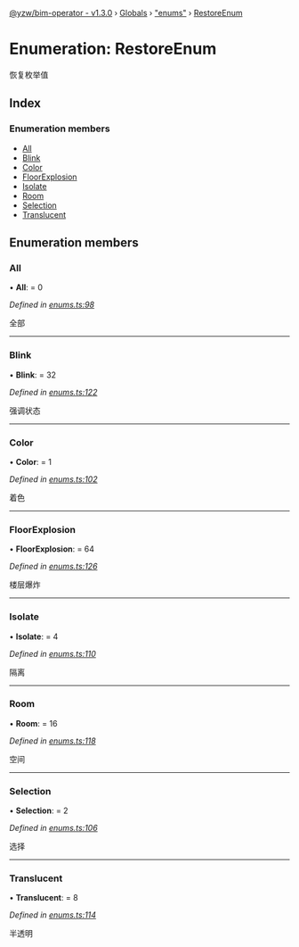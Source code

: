 [@yzw/bim-operator - v1.3.0](../README.md) › [Globals](../globals.md) › ["enums"](../modules/_enums_.md) › [RestoreEnum](_enums_.restoreenum.md)

# Enumeration: RestoreEnum

恢复枚举值

## Index

### Enumeration members

* [All](_enums_.restoreenum.md#all)
* [Blink](_enums_.restoreenum.md#blink)
* [Color](_enums_.restoreenum.md#color)
* [FloorExplosion](_enums_.restoreenum.md#floorexplosion)
* [Isolate](_enums_.restoreenum.md#isolate)
* [Room](_enums_.restoreenum.md#room)
* [Selection](_enums_.restoreenum.md#selection)
* [Translucent](_enums_.restoreenum.md#translucent)

## Enumeration members

###  All

• **All**: = 0

*Defined in [enums.ts:98](https://github.com/youkaisteve/bim-operator/blob/9fb2dae/src/enums.ts#L98)*

全部

___

###  Blink

• **Blink**: = 32

*Defined in [enums.ts:122](https://github.com/youkaisteve/bim-operator/blob/9fb2dae/src/enums.ts#L122)*

强调状态

___

###  Color

• **Color**: = 1

*Defined in [enums.ts:102](https://github.com/youkaisteve/bim-operator/blob/9fb2dae/src/enums.ts#L102)*

着色

___

###  FloorExplosion

• **FloorExplosion**: = 64

*Defined in [enums.ts:126](https://github.com/youkaisteve/bim-operator/blob/9fb2dae/src/enums.ts#L126)*

楼层爆炸

___

###  Isolate

• **Isolate**: = 4

*Defined in [enums.ts:110](https://github.com/youkaisteve/bim-operator/blob/9fb2dae/src/enums.ts#L110)*

隔离

___

###  Room

• **Room**: = 16

*Defined in [enums.ts:118](https://github.com/youkaisteve/bim-operator/blob/9fb2dae/src/enums.ts#L118)*

空间

___

###  Selection

• **Selection**: = 2

*Defined in [enums.ts:106](https://github.com/youkaisteve/bim-operator/blob/9fb2dae/src/enums.ts#L106)*

选择

___

###  Translucent

• **Translucent**: = 8

*Defined in [enums.ts:114](https://github.com/youkaisteve/bim-operator/blob/9fb2dae/src/enums.ts#L114)*

半透明
